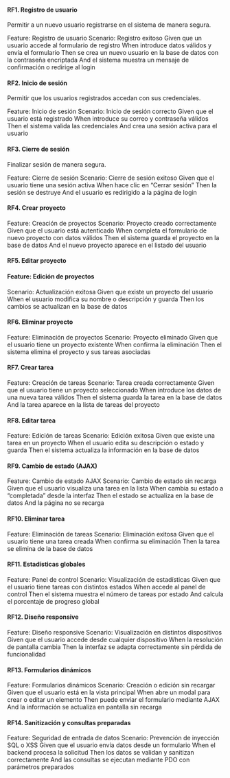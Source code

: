 #### RF1. Registro de usuario
Permitir a un nuevo usuario registrarse en el sistema de manera segura.

Feature: Registro de usuario
  Scenario: Registro exitoso
    Given que un usuario accede al formulario de registro
    When introduce datos válidos y envía el formulario
    Then se crea un nuevo usuario en la base de datos con la contraseña encriptada
    And el sistema muestra un mensaje de confirmación o redirige al login

####  RF2. Inicio de sesión

Permitir que los usuarios registrados accedan con sus credenciales.

Feature: Inicio de sesión
  Scenario: Inicio de sesión correcto
    Given que el usuario está registrado
    When introduce su correo y contraseña válidos
    Then el sistema valida las credenciales
    And crea una sesión activa para el usuario

#### RF3. Cierre de sesión

Finalizar sesión de manera segura.

Feature: Cierre de sesión
  Scenario: Cierre de sesión exitoso
    Given que el usuario tiene una sesión activa
    When hace clic en “Cerrar sesión”
    Then la sesión se destruye
    And el usuario es redirigido a la página de login

#### RF4. Crear proyecto

Feature: Creación de proyectos
  Scenario: Proyecto creado correctamente
    Given que el usuario está autenticado
    When completa el formulario de nuevo proyecto con datos válidos
    Then el sistema guarda el proyecto en la base de datos
    And el nuevo proyecto aparece en el listado del usuario

#### RF5. Editar proyecto

#### Feature: Edición de proyectos
  Scenario: Actualización exitosa
    Given que existe un proyecto del usuario
    When el usuario modifica su nombre o descripción y guarda
    Then los cambios se actualizan en la base de datos

#### RF6. Eliminar proyecto

Feature: Eliminación de proyectos
  Scenario: Proyecto eliminado
    Given que el usuario tiene un proyecto existente
    When confirma la eliminación
    Then el sistema elimina el proyecto y sus tareas asociadas

#### RF7. Crear tarea

Feature: Creación de tareas
  Scenario: Tarea creada correctamente
    Given que el usuario tiene un proyecto seleccionado
    When introduce los datos de una nueva tarea válidos
    Then el sistema guarda la tarea en la base de datos
    And la tarea aparece en la lista de tareas del proyecto

#### RF8. Editar tarea

Feature: Edición de tareas
  Scenario: Edición exitosa
    Given que existe una tarea en un proyecto
    When el usuario edita su descripción o estado y guarda
    Then el sistema actualiza la información en la base de datos

#### RF9. Cambio de estado (AJAX)

Feature: Cambio de estado AJAX
  Scenario: Cambio de estado sin recarga
    Given que el usuario visualiza una tarea en la lista
    When cambia su estado a “completada” desde la interfaz
    Then el estado se actualiza en la base de datos
    And la página no se recarga

#### RF10. Eliminar tarea

Feature: Eliminación de tareas
  Scenario: Eliminación exitosa
    Given que el usuario tiene una tarea creada
    When confirma su eliminación
    Then la tarea se elimina de la base de datos

#### RF11. Estadísticas globales

Feature: Panel de control
  Scenario: Visualización de estadísticas
    Given que el usuario tiene tareas con distintos estados
    When accede al panel de control
    Then el sistema muestra el número de tareas por estado
    And calcula el porcentaje de progreso global

#### RF12. Diseño responsive

Feature: Diseño responsive
  Scenario: Visualización en distintos dispositivos
    Given que el usuario accede desde cualquier dispositivo
    When la resolución de pantalla cambia
    Then la interfaz se adapta correctamente sin pérdida de funcionalidad

#### RF13. Formularios dinámicos

Feature: Formularios dinámicos
  Scenario: Creación o edición sin recargar
    Given que el usuario está en la vista principal
    When abre un modal para crear o editar un elemento
    Then puede enviar el formulario mediante AJAX
    And la información se actualiza en pantalla sin recarga

#### RF14. Sanitización y consultas preparadas

Feature: Seguridad de entrada de datos
  Scenario: Prevención de inyección SQL o XSS
    Given que el usuario envía datos desde un formulario
    When el backend procesa la solicitud
    Then los datos se validan y sanitizan correctamente
    And las consultas se ejecutan mediante PDO con parámetros preparados

